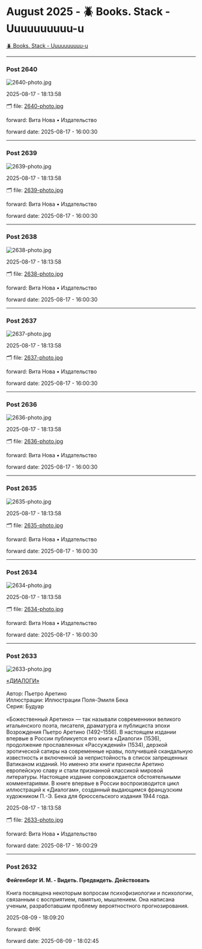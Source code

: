 # August 2025 - 🪲 Books. Stack - Uuuuuuuuuu-u

[🪲 Books. Stack - Uuuuuuuuuu-u](../../)



---

### Post 2640

 
![2640-photo.jpg](2640-photo.jpg) 




2025-08-17 - 18:13:58


🗂 file: [2640-photo.jpg](2640-photo.jpg) 


 
forward: Вита Нова • Издательство 

forward date: 2025-08-17 - 16:00:30




---

### Post 2639

 
![2639-photo.jpg](2639-photo.jpg) 




2025-08-17 - 18:13:58


🗂 file: [2639-photo.jpg](2639-photo.jpg) 


 
forward: Вита Нова • Издательство 

forward date: 2025-08-17 - 16:00:30




---

### Post 2638

 
![2638-photo.jpg](2638-photo.jpg) 




2025-08-17 - 18:13:58


🗂 file: [2638-photo.jpg](2638-photo.jpg) 


 
forward: Вита Нова • Издательство 

forward date: 2025-08-17 - 16:00:30




---

### Post 2637

 
![2637-photo.jpg](2637-photo.jpg) 




2025-08-17 - 18:13:58


🗂 file: [2637-photo.jpg](2637-photo.jpg) 


 
forward: Вита Нова • Издательство 

forward date: 2025-08-17 - 16:00:30




---

### Post 2636

 
![2636-photo.jpg](2636-photo.jpg) 




2025-08-17 - 18:13:58


🗂 file: [2636-photo.jpg](2636-photo.jpg) 


 
forward: Вита Нова • Издательство 

forward date: 2025-08-17 - 16:00:30




---

### Post 2635

 
![2635-photo.jpg](2635-photo.jpg) 




2025-08-17 - 18:13:58


🗂 file: [2635-photo.jpg](2635-photo.jpg) 


 
forward: Вита Нова • Издательство 

forward date: 2025-08-17 - 16:00:30




---

### Post 2634

 
![2634-photo.jpg](2634-photo.jpg) 




2025-08-17 - 18:13:58


🗂 file: [2634-photo.jpg](2634-photo.jpg) 


 
forward: Вита Нова • Издательство 

forward date: 2025-08-17 - 16:00:30




---

### Post 2633

 
![2633-photo.jpg](2633-photo.jpg) 



<a href="https://m.vitanova.ru/katalog/tirazhnie_izdaniya/buduar/dialogi_681">«ДИАЛОГИ»</a><br /><br />Автор: Пьетро Аретино<br />Иллюстрации: Иллюстрации Поля-Эмиля Бека<br />Серия: Будуар <br /><br />«Божественный Аретино» — так называли современники великого итальянского поэта, писателя, драматурга и публициста эпохи Возрождения Пьетро Аретино (1492–1556). В настоящем издании впервые в России публикуется его книга «Диалоги» (1536), продолжение прославленных «Рассуждений» (1534), дерзкой эротической сатиры на современные нравы, получившей скандальную известность и включенной за непристойность в список запрещенных Ватиканом изданий. Но именно эти книги принесли Аретино европейскую славу и стали признанной классикой мировой литературы. Настоящее издание сопровождается обстоятельными комментариями. В книге впервые в России воспроизводится цикл иллюстраций к «Диалогам», созданный выдающимся французским художником П.-Э. Бека для брюссельского издания 1944 года.


2025-08-17 - 18:13:58


🗂 file: [2633-photo.jpg](2633-photo.jpg) 


 
forward: Вита Нова • Издательство 

forward date: 2025-08-17 - 16:00:29




---

### Post 2632




<a href="https://i.ibb.co/VYnL2F5x/image-6cd3a0ac9d256849b29c8.jpg">​​</a><b>Фейгенберг И. М. - Видеть. Предвидеть. Действовать</b><br /><br />Книга посвящена некоторым вопросам психофизиологии и психологии, связанным с восприятием, памятью, мышлением. Она написана ученым, разработавшим проблему вероятностного прогнозирования.


2025-08-09 - 18:09:20



 
forward: ФНК 

forward date: 2025-08-09 - 18:02:45


